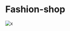 # Fashion-shop

![x](https://user-images.githubusercontent.com/90523641/163834933-b0714359-8036-47f3-8120-7e8772d657f1.png)
